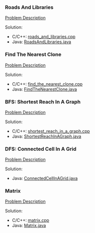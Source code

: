 ### Roads And Libraries
[Problem Description](https://www.hackerrank.com/challenges/torque-and-development/problem?h_l=interview&playlist_slugs%5B%5D%5B%5D=interview-preparation-kit&playlist_slugs%5B%5D%5B%5D=graphs)

Solution:

* C/C++: [roads_and_libraries.cpp](roads_and_libraries.cpp)
* Java: [RoadsAndLibraries.java](RoadsAndLibraries.java)

### Find The Nearest Clone
[Problem Description](https://www.hackerrank.com/challenges/find-the-nearest-clone/problem?h_l=interview&playlist_slugs%5B%5D%5B%5D=interview-preparation-kit&playlist_slugs%5B%5D%5B%5D=graphs)

Solution:

* C/C++: [find_the_nearest_clone.cpp](find_the_nearest_clone.cpp)
* Java: [FindTheNearestClone.java](FindTheNearestClone.java)

### BFS: Shortest Reach In A Graph
[Problem Description](https://www.hackerrank.com/challenges/ctci-bfs-shortest-reach/problem?h_l=interview&playlist_slugs%5B%5D%5B%5D=interview-preparation-kit&playlist_slugs%5B%5D%5B%5D=graphs)

Solution:

* C/C++: [shortest_reach_in_a_graph.cpp](shortest_reach_in_a_graph.cpp)
* Java: [ShortestReachInAGraph.java](ShortestReachInAGraph.java)

### DFS: Connected Cell In A Grid
[Problem Description](https://www.hackerrank.com/challenges/ctci-connected-cell-in-a-grid/problem?h_l=interview&playlist_slugs%5B%5D%5B%5D=interview-preparation-kit&playlist_slugs%5B%5D%5B%5D=graphs)

Solution:

* Java: [ConnectedCellInAGrid.java](ConnectedCellInAGrid.java)

### Matrix
[Problem Description](https://www.hackerrank.com/challenges/matrix/problem?h_l=interview&playlist_slugs%5B%5D%5B%5D=interview-preparation-kit&playlist_slugs%5B%5D%5B%5D=graphs)

Solution:

* C/C++: [matrix.cpp](matrix.cpp)
* Java: [Matrix.java](Matrix.java)


